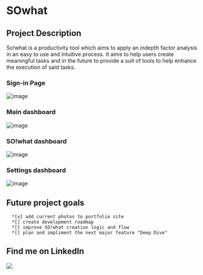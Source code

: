 # SOwhat

## Project Description

So!what is a productivity tool which aims to apply an indepth factor analysis in an easy to use and intuitive process. It aims to help users create meaningful tasks and
in the future to provide a suit of tools to help enhance the execution of said tasks.

### Sign-in Page

![image](https://user-images.githubusercontent.com/77979565/115940715-97806a80-a470-11eb-8d4a-6e08388b8449.png)

### Main dashboard

![image](https://user-images.githubusercontent.com/77979565/115941096-fbeff980-a471-11eb-80dd-5916afa7a02b.png)

### SO!what dashboard

![image](https://user-images.githubusercontent.com/77979565/115940871-15dd0c80-a471-11eb-9fc5-b016013e314c.png)

### Settings dashboard

![image](https://user-images.githubusercontent.com/77979565/115941116-132ee700-a472-11eb-8053-533955c74256.png)

## Future project goals

      *[x] add current photos to portfolio site
      *[] create development roadmap
      *[] improve SO!what creation logic and flow
      *[] plan and impliment the next major feature "Deep Dive"

## Find me on LinkedIn

[![](https://img.shields.io/badge/LinkedIn-informational?style=flat&logo=LinkedIn&logoColor=white&color=blue)](https://www.linkedin.com/in/andrew-fenrich)
